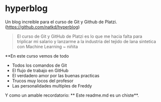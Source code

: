 # hyperblog
Un blog increible para el curso de Git y Github de Platzi.
(https://github.com/natkd/hyperblog)

>El curso de Git y GitHub de Platzi es lo que me hacia falta para triplicar mi salario y lanzarme a la industria del tejido de lana sintetica con Machine Learning
> ~ niñita

**En este curso vemos de todo

* Todos los comandos de Git
* El flujo de trabajo en GitHub
* El verdadero amor por las buenas practicas
* Trucos muy locos del profesor
* Las personalidades multiples de Freddy

Y como un amable recordatorio: ** Este readme.md es un chiste**. 


